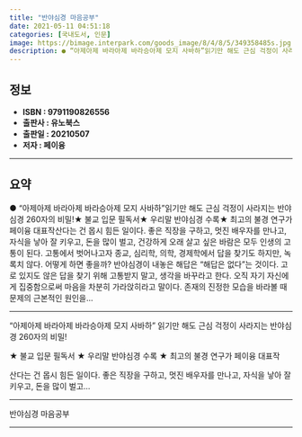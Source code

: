 ```yaml
---
title: "반야심경 마음공부"
date: 2021-05-11 04:51:18
categories: [국내도서, 인문]
image: https://bimage.interpark.com/goods_image/8/4/8/5/349358485s.jpg
description: ● “아제아제 바라아제 바라승아제 모지 사바하”읽기만 해도 근심 걱정이 사라지는 반야심경 260자의 비밀!★ 불교 입문 필독서★ 우리말 반야심경 수록★ 최고의 불경 연구가 페이융 대표작산다는 건 몹시 힘든 일이다. 좋은 직장을 구하고, 멋진 배우자를 만나고, 자식을 낳아 잘 키우고,
---
```


## **정보**

- **ISBN : 9791190826556**
- **출판사 : 유노북스**
- **출판일 : 20210507**
- **저자 : 페이융**

------



## **요약**

●  “아제아제 바라아제 바라승아제 모지 사바하”읽기만 해도 근심 걱정이 사라지는 반야심경 260자의 비밀!★ 불교 입문 필독서★ 우리말 반야심경 수록★ 최고의 불경 연구가 페이융 대표작산다는 건 몹시 힘든 일이다. 좋은 직장을 구하고, 멋진 배우자를 만나고, 자식을 낳아 잘 키우고, 돈을 많이 벌고, 건강하게 오래 살고 싶은 바람은 모두 인생의 고통이 된다. 고통에서 벗어나고자 종교, 심리학, 의학, 경제학에서 답을 찾기도 하지만, 녹록치 않다. 어떻게 하면 좋을까? 반야심경이 내놓은 해답은 “해답은 없다”는 것이다. 고로 있지도 않은 답을 찾기 위해 고통받지 말고, 생각을 바꾸라고 한다. 오직 자기 자신에게 집중함으로써 마음을 차분히 가라앉히라고 말이다. 존재의 진정한 모습을 바라볼 때 문제의 근본적인 원인을...

------

“아제아제 바라아제 바라승아제 모지 사바하”
읽기만 해도 근심 걱정이 사라지는 반야심경 260자의 비밀!

★ 불교 입문 필독서
★ 우리말 반야심경 수록
★ 최고의 불경 연구가 페이융 대표작

산다는 건 몹시 힘든 일이다. 좋은 직장을 구하고, 멋진 배우자를 만나고, 자식을 낳아 잘 키우고, 돈을 많이 벌고... 

------


반야심경 마음공부 

------


